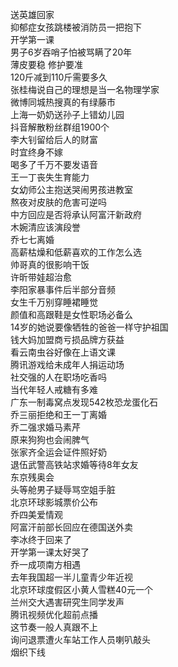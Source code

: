 送英雄回家  
抑郁症女孩跳楼被消防员一把抱下  
开学第一课  
男子6岁吞哨子怕被骂瞒了20年  
薄皮要稳 修护要准  
120斤减到110斤需要多久  
张桂梅说自己的理想是当一名物理学家  
微博同城热搜真的有绿藤市  
上海一奶奶送孙子上错幼儿园  
抖音解散粉丝群组1900个  
李大钊留给后人的财富  
时宜终身不嫁  
喝多了千万不要发语音  
王一丁丧失生育能力  
女幼师公主抱送哭闹男孩进教室  
熬夜对皮肤的危害可逆吗  
中方回应是否将承认阿富汗新政府  
木婉清应该演段誉  
乔七七离婚  
高薪枯燥和低薪喜欢的工作怎么选  
帅哥真的很影响干饭  
许昕带娃超治愈  
李阳家暴事件后半部分音频  
女生千万别穿睡裙睡觉  
颜值和高跟鞋是女性职场必备么  
14岁的她说要像牺牲的爸爸一样守护祖国  
钱大妈加盟商亏损品牌方获益  
看云南虫谷好像在上语文课  
腾讯游戏给未成年人捐运动场  
社交强的人在职场吃香吗  
当代年轻人戒糖有多难  
广东一制毒窝点发现542枚恐龙蛋化石  
乔三丽拒绝和王一丁离婚  
乔二强求婚马素芹  
原来狗狗也会闹脾气  
张家齐全运会证件照好奶  
退伍武警高铁站求婚等待8年女友  
东京残奥会  
头等舱男子疑辱骂空姐手脏  
北京环球影城票价公布  
乔四美爱情观  
阿富汗前部长回应在德国送外卖  
李冰终于回来了  
开学第一课太好哭了  
乔一成项南方相遇  
去年我国超一半儿童青少年近视  
北京环球度假区小黄人雪糕40元一个  
兰州交大遇害研究生同学发声  
腾讯视频优化超前点播  
这节奏一般人真跟不上  
询问退票遭火车站工作人员喇叭敲头  
烟织下线  
